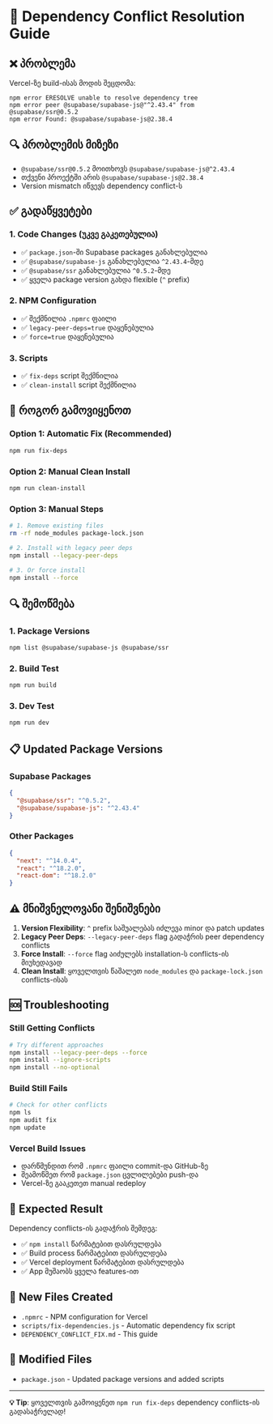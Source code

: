 # 🔧 Dependency Conflict Resolution Guide

## ❌ პრობლემა
Vercel-ზე build-ისას მოდის შეცდომა:
```
npm error ERESOLVE unable to resolve dependency tree
npm error peer @supabase/supabase-js@"^2.43.4" from @supabase/ssr@0.5.2
npm error Found: @supabase/supabase-js@2.38.4
```

## 🔍 პრობლემის მიზეზი
- `@supabase/ssr@0.5.2` მოითხოვს `@supabase/supabase-js@^2.43.4`
- თქვენი პროექტში არის `@supabase/supabase-js@2.38.4`
- Version mismatch იწვევს dependency conflict-ს

## ✅ გადაწყვეტები

### 1. Code Changes (უკვე გაკეთებულია)
- ✅ `package.json`-ში Supabase packages განახლებულია
- ✅ `@supabase/supabase-js` განახლებულია `^2.43.4`-მდე
- ✅ `@supabase/ssr` განახლებულია `^0.5.2`-მდე
- ✅ ყველა package version გახდა flexible (`^` prefix)

### 2. NPM Configuration
- ✅ შექმნილია `.npmrc` ფაილი
- ✅ `legacy-peer-deps=true` დაყენებულია
- ✅ `force=true` დაყენებულია

### 3. Scripts
- ✅ `fix-deps` script შექმნილია
- ✅ `clean-install` script შექმნილია

## 🚀 როგორ გამოვიყენოთ

### Option 1: Automatic Fix (Recommended)
```bash
npm run fix-deps
```

### Option 2: Manual Clean Install
```bash
npm run clean-install
```

### Option 3: Manual Steps
```bash
# 1. Remove existing files
rm -rf node_modules package-lock.json

# 2. Install with legacy peer deps
npm install --legacy-peer-deps

# 3. Or force install
npm install --force
```

## 🔍 შემოწმება

### 1. Package Versions
```bash
npm list @supabase/supabase-js @supabase/ssr
```

### 2. Build Test
```bash
npm run build
```

### 3. Dev Test
```bash
npm run dev
```

## 📋 Updated Package Versions

### Supabase Packages
```json
{
  "@supabase/ssr": "^0.5.2",
  "@supabase/supabase-js": "^2.43.4"
}
```

### Other Packages
```json
{
  "next": "^14.0.4",
  "react": "^18.2.0",
  "react-dom": "^18.2.0"
}
```

## ⚠️ მნიშვნელოვანი შენიშვნები

1. **Version Flexibility**: `^` prefix საშუალებას იძლევა minor და patch updates
2. **Legacy Peer Deps**: `--legacy-peer-deps` flag გადაჭრის peer dependency conflicts
3. **Force Install**: `--force` flag აიძულებს installation-ს conflicts-ის მიუხედავად
4. **Clean Install**: ყოველთვის წაშალეთ `node_modules` და `package-lock.json` conflicts-ისას

## 🆘 Troubleshooting

### Still Getting Conflicts
```bash
# Try different approaches
npm install --legacy-peer-deps --force
npm install --ignore-scripts
npm install --no-optional
```

### Build Still Fails
```bash
# Check for other conflicts
npm ls
npm audit fix
npm update
```

### Vercel Build Issues
- დარწმუნდით რომ `.npmrc` ფაილი commit-და GitHub-ზე
- შეამოწმეთ რომ `package.json` ცვლილებები push-და
- Vercel-ზე გააკეთეთ manual redeploy

## 🎯 Expected Result

Dependency conflicts-ის გადაჭრის შემდეგ:
- ✅ `npm install` წარმატებით დასრულდება
- ✅ Build process წარმატებით დასრულდება
- ✅ Vercel deployment წარმატებით დასრულდება
- ✅ App მუშაობს ყველა features-ით

## 📁 New Files Created
- `.npmrc` - NPM configuration for Vercel
- `scripts/fix-dependencies.js` - Automatic dependency fix script
- `DEPENDENCY_CONFLICT_FIX.md` - This guide

## 📝 Modified Files
- `package.json` - Updated package versions and added scripts

---
**💡 Tip**: ყოველთვის გამოიყენეთ `npm run fix-deps` dependency conflicts-ის გადასაჭრელად!
